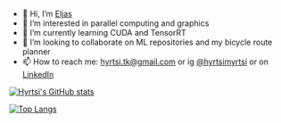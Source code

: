 - 👋 Hi, I’m [Eljas](https://hyrtsi.github.io)
- 👀 I’m interested in parallel computing and graphics
- 🌱 I’m currently learning CUDA and TensorRT
- 💞️ I’m looking to collaborate on ML repositories and my bicycle route planner
- 📫 How to reach me: hyrtsi.tk@gmail.com or ig [@hyrtsimyrtsi](https://www.instagram.com/hyrtsimyrtsi/) or on [LinkedIn](https://www.linkedin.com/in/eljashyyrynen/)

[![Hyrtsi's GitHub stats](https://github-readme-stats.vercel.app/api?username=Hyrtsi&count_private=true&show_icons=true&theme=gruvbox_light)](https://github.com/anuraghazra/github-readme-stats)

[![Top Langs](https://github-readme-stats.vercel.app/api/top-langs/?username=Hyrtsi&layout=compact)](https://github.com/anuraghazra/github-readme-stats)

